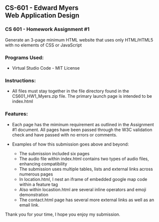 ## CS-601 - Edward Myers <br> Web Application Design


### CS 601 - Homework Assignment #1 
Generate an 3-page minimum HTML website that uses only HTML/HTML5 with no elements of CSS or JavaScript

### Programs Used:
-   Virtual Studio Code - MIT License

### Instructions:
-   All files must stay together in the file directory found in the CS601_HW1_Myers.zip file.  The primary launch page is intended to be index.html

### Features:
-   Each page has the miminum requirement as outlined in the Assignment #1 document.  All pages have been passed through the W3C validation check and have passed with no errors or comments.

-   Examples of how this submission goes above and beyond:

    -   The submission included six pages
    -   The audio file within index.html contains two types of audio files, enhancing compatibility
    -   The submission uses multiple tables, lists and external links across numerous pages
    -   In location.html, I nest an iframe of embedded google map code within a feature tag
    -   Also within locastion.html are several inline operators and emoji demonstration
    -   The contact.html page has several more external links as well as an email link.

Thank you for your time, I hope you enjoy my submission.
